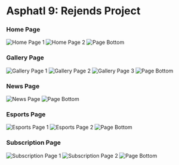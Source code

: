 # Asphatl 9: Rejends Project

**<h3>Home Page</h3>**

![Home Page 1](/Screenshots/Home/Home-Page-1.png)
![Home Page 2](/Screenshots/Home/Home-Page-2.png)
![Page Bottom](/Screenshots/Page-Bottom.png)


**<h3>Gallery Page</h3>**

![Gallery Page 1](/Screenshots/Gallery/Gallery-Page-1.png)
![Gallery Page 2](/Screenshots/Gallery/Gallery-Page-2.png)
![Gallery Page 3](/Screenshots/Gallery/Gallery-Page-3.png)
![Page Bottom](/Screenshots/Page-Bottom.png)


**<h3>News Page</h3>**

![News Page](/Screenshots/News/News-Page.png)
![Page Bottom](/Screenshots/Page-Bottom.png)


**<h3>Esports Page</h3>**

![Esports Page 1](/Screenshots/Esports/Esports-Page-1.png)
![Esports Page 2](/Screenshots/Esports/Esports-Page-2.png)
![Page Bottom](/Screenshots/Page-Bottom.png)


**<h3>Subscription Page</h3>**

![Subscription Page 1](/Screenshots/Subscribe/Subscribe-Page-1.png)
![Subscription Page 2](/Screenshots/Subscribe/Subscribe-Page-2.png)
![Page Bottom](/Screenshots/Page-Bottom.png)
